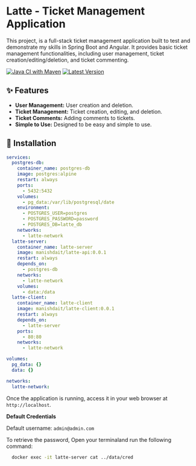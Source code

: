 # Latte - Ticket Management Application

This project, is a full-stack ticket management application built to test and demonstrate my skills in Spring Boot and Angular. It provides basic ticket management functionalities, including user management, ticket creation/editing/deletion, and ticket commenting.

[![Java CI with Maven](https://github.com/manishdait/latte/actions/workflows/maven.yml/badge.svg)](https://github.com/manishdait/latte/actions/workflows/maven.yml)
[![Latest Version](https://img.shields.io/github/v/tag/manishdait/latte?label=Version)](README.md)

## ✨ Features
* **User Management:** User creation and deletion.
* **Ticket Management:** Ticket creation, editing, and deletion.
* **Ticket Comments:** Adding comments to tickets.
* **Simple to Use:** Designed to be easy and simple to use.

## 🐳 Installation

```yml
services:
  postgres-db:
    container_name: postgres-db
    image: postgres:alpine
    restart: always
    ports:
      - 5432:5432
    volumes:
      - pg_data:/var/lib/postgresql/date
    environment:
      - POSTGRES_USER=postgres
      - POSTGRES_PASSWORD=password
      - POSTGRES_DB=latte_db
    networks:
      - latte-network
  latte-server:
    container_name: latte-server
    image: manishdait/latte-api:0.0.1
    restart: always
    depends_on:
      - postgres-db
    networks:
      - latte-network
    volumes:
      - data:/data
  latte-client:
    container_name: latte-client
    image: manishdait/latte-client:0.0.1
    restart: always
    depends_on:
      - latte-server
    ports:
      - 80:80
    networks:
      - latte-network

volumes:
  pg_data: {}
  data: {}

networks:
  latte-network:
```
Once the application is running, access it in your web browser at `http://localhost`.

**Default Credentials**

Default username: `admin@admin.com`

To retrieve the password, Open your terminaland run the following command:

```bash
  docker exec -it latte-server cat ../data/cred
```

